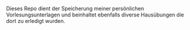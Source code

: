 Dieses Repo dient der Speicherung meiner persönlichen Vorlesungsunterlagen und beinhaltet ebenfalls diverse Hausübungen die dort zu erledigt wurden.

